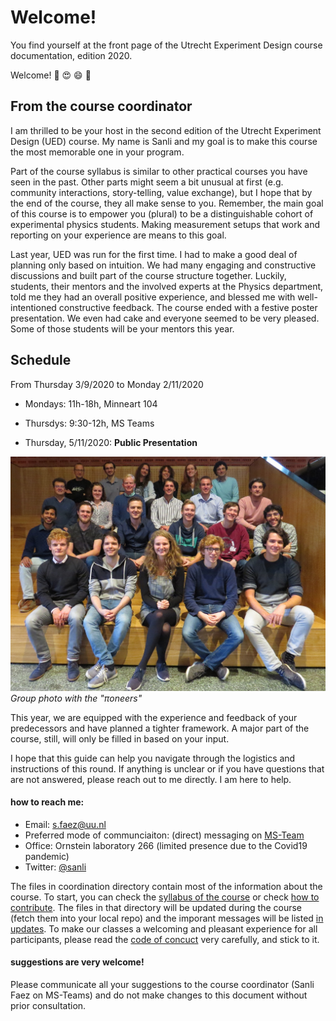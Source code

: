 # Welcome!

You find yourself at the front page of the Utrecht Experiment Design course documentation, edition 2020. 

Welcome! :confetti_ball: :heart_eyes: :smile: :confetti_ball:

## From the course coordinator
 
I am thrilled to be your host in the second edition of the Utrecht Experiment Design (UED) course. My name is Sanli and my goal is to make this course the most memorable one in your program.

Part of the course syllabus is similar to other practical courses you have seen in the past. Other parts might seem a bit unusual at first (e.g. community interactions, story-telling, value exchange), but I hope that by the end of the course, they all make sense to you. Remember, the main goal of this course is to empower you (plural) to be a distinguishable cohort of experimental physics students. Making measurement setups that work and reporting on your experience are means to this goal.

Last year, UED was run for the first time. I had to make a good deal of planning only based on intuition. We had many engaging and constructive discussions and built part of the course structure together. Luckily, students, their mentors and the involved experts at the Physics department, told me they had an overall positive experience, and blessed me with well-intentioned constructive feedback. The course ended with a festive poster presentation. We even had cake and everyone seemed to be very pleased. Some of those students will be your mentors this year. 

## Schedule
From Thursday 3/9/2020 to Monday 2/11/2020
+ Mondays: 11h-18h, Minneart 104
+ Thursdys: 9:30-12h, MS Teams

+ Thursday, 5/11/2020: __Public Presentation__

![cohort 2019](./images/UED2019_pioneers.JPG)
*Group photo with the "πoneers"*

This year, we are equipped with the experience and feedback of your predecessors and have planned a tighter framework. A major part of the course, still, will only be filled in based on your input. 

I hope that this guide can help you navigate through the logistics and instructions of this round. If anything is unclear or if you have questions that are not answered, please reach out to me directly. I am here to help.

#### how to reach me:
+ Email: s.faez@uu.nl 
+ Preferred mode of communciaiton: (direct) messaging on [MS-Team]()
+ Office: Ornstein laboratory 266 (limited presence due to the Covid19 pandemic)
+ Twitter: [@sanli](https://twitter.com/sanli/)

The files in coordination directory contain most of the information about the course. To start, you can check the [syllabus of the course](Syllabus_2020.md) or check [how to contribute](CONTRIBUTING.md). The files in that directory will be updated during the course (fetch them into your local repo) and the imporant messages will be listed [in updates](UPDATES.md). To make our classes a welcoming and pleasant experience for all participants, please read the [code of concuct](CODE_OF_CONDUCT.md) very carefully, and stick to it.

#### suggestions are very welcome!
Please communicate all your suggestions to the course coordinator (Sanli Faez on MS-Teams) and do not make changes to this document without prior consultation.